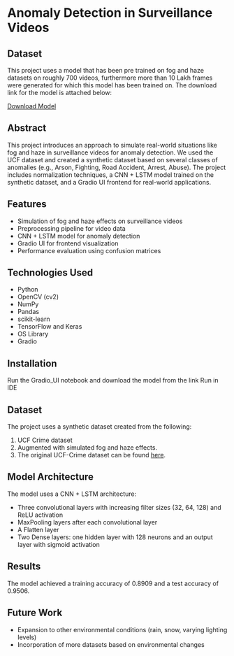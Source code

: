 # Anomaly Detection in Surveillance Videos 

## Dataset

This project uses a model that has been pre trained on fog and haze datasets on roughly 700 videos, furthermore more than 10 Lakh frames were generated for which this model has been trained on.
The download link for the model is attached below:

[Download Model](https://drive.google.com/file/d/1wM52gaDvSl5QxoDSKs8SeqjwUIjCZuF3/view?usp=sharing)

## Abstract

This project introduces an approach to simulate real-world situations like fog and haze in surveillance videos for anomaly detection. We used the UCF dataset and created a synthetic dataset based on several classes of anomalies (e.g., Arson, Fighting, Road Accident, Arrest, Abuse). The project includes normalization techniques, a CNN + LSTM model trained on the synthetic dataset, and a Gradio UI frontend for real-world applications.

## Features

- Simulation of fog and haze effects on surveillance videos
- Preprocessing pipeline for video data
- CNN + LSTM model for anomaly detection
- Gradio UI for frontend visualization
- Performance evaluation using confusion matrices

## Technologies Used

- Python
- OpenCV (cv2)
- NumPy
- Pandas
- scikit-learn
- TensorFlow and Keras
- OS Library
- Gradio

## Installation

Run the Gradio_UI notebook and download the model from the link 
Run in IDE 

## Dataset

The project uses a synthetic dataset created from the following:
1. UCF Crime dataset
2. Augmented with simulated fog and haze effects.
3. The original UCF-Crime dataset can be found [here](https://www.crcv.ucf.edu/projects/real-world/).

## Model Architecture

The model uses a CNN + LSTM architecture:
- Three convolutional layers with increasing filter sizes (32, 64, 128) and ReLU activation
- MaxPooling layers after each convolutional layer
- A Flatten layer
- Two Dense layers: one hidden layer with 128 neurons and an output layer with sigmoid activation

## Results

The model achieved a training accuracy of 0.8909 and a test accuracy of 0.9506.

## Future Work

- Expansion to other environmental conditions (rain, snow, varying lighting levels)
- Incorporation of more datasets based on environmental changes

